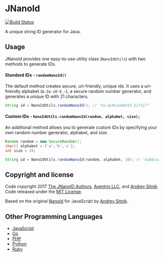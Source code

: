 # JNanoId
[![Build Status](https://travis-ci.org/aventrix/jnanoid.svg?branch=develop)](https://travis-ci.org/aventrix/jnanoid)

A unique string ID generator for Java.

## Usage

JNanoId provides one easy-to-use utility class (`NanoIdUtils`) with two methods to generate IDs.

#### Standard IDs - `randomNanoId()`

The default method creates secure, url-friendly, unique ids. It uses a url-friendly alphabet (`A-Za-z0-9_~`), a secure random number generator, and generates a unique ID with 21 characters.

```java
String id = NanoIdUtils.randomNanoId(); // "ku~qLNv1wDmIS5_EcT3j7"
```

#### Custom IDs - `NanoIdUtils.randomNanoId(random, alphabet, size);`

An additional method allows you to generate custom IDs by specifying your own random number generator, alphabet, and size.

```java
Random random = new SecureRandom();
char[] alphabet = {'a','b','c'};
int size = 10;

String id = NanoIdUtils.randomNanoId(random, alphabet, 10); // "babbcaabcb"
```

## Copyright and license

Code copyright 2017 [The JNanoID Authors](https://github.com/aventrix/jnanoid/graphs/contributors), [Aventrix LLC](https://www.aventrix.com), and [Andrey Sitnik](https://github.com/ai). Code released under the [MIT License](https://github.com/aventrix/jnanoid/blob/master/LICENSE).

Based on the original [NanoId](https://github.com/ai/nanoid) for JavaScript by [Andrey Sitnik](https://github.com/ai/).

## Other Programming Languages

* [JavaScript](https://github.com/ai/nanoid)
* [Go](https://github.com/matoous/go-nanoid)
* [PHP](https://github.com/hidehalo/nanoid-php)
* [Python](https://github.com/puyuan/py-nanoid)
* [Ruby](https://github.com/radeno/nanoid.rb)

